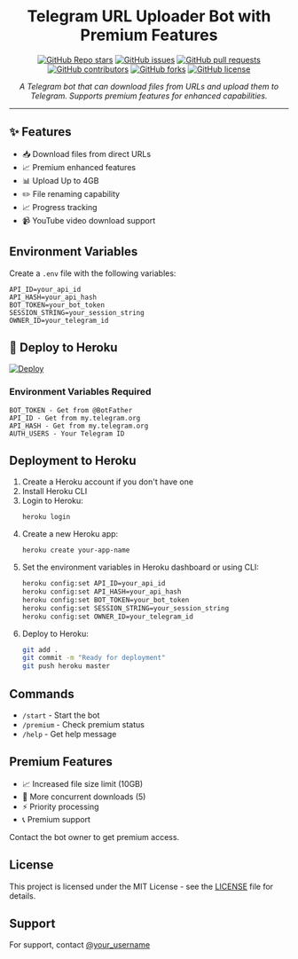 <h1 align="center">Telegram URL Uploader Bot with Premium Features</h1>

<p align="center">
  <a href="https://github.com/bisnuray/URLUploader/stargazers"><img src="https://img.shields.io/github/stars/bisnuray/URLUploader?color=blue&style=flat" alt="GitHub Repo stars"></a>
  <a href="https://github.com/bisnuray/URLUploader/issues"><img src="https://img.shields.io/github/issues/bisnuray/URLUploader" alt="GitHub issues"></a>
  <a href="https://github.com/bisnuray/URLUploader/pulls"><img src="https://img.shields.io/github/issues-pr/bisnuray/URLUploader" alt="GitHub pull requests"></a>
  <a href="https://github.com/bisnuray/URLUploader/graphs/contributors"><img src="https://img.shields.io/github/contributors/bisnuray/URLUploader?style=flat" alt="GitHub contributors"></a>
  <a href="https://github.com/bisnuray/URLUploader/network/members"><img src="https://img.shields.io/github/forks/bisnuray/URLUploader?style=flat" alt="GitHub forks"></a>
  <a href="https://github.com/bisnuray/URLUploader/blob/master/LICENSE"><img src="https://img.shields.io/github/license/bisnuray/URLUploader?style=flat" alt="GitHub license"></a>
</p>

<p align="center">
  <em>A Telegram bot that can download files from URLs and upload them to Telegram. Supports premium features for enhanced capabilities.</em>
</p>
<hr>

## ✨ Features

- 📥 Download files from direct URLs
- 📈 Premium enhanced features
- 📊 Upload Up to 4GB  
- ✏️ File renaming capability
- 📈 Progress tracking
- 📹 YouTube video download support

## Environment Variables

Create a `.env` file with the following variables:

```env
API_ID=your_api_id
API_HASH=your_api_hash
BOT_TOKEN=your_bot_token
SESSION_STRING=your_session_string
OWNER_ID=your_telegram_id
```

## 🚀 Deploy to Heroku

[![Deploy](https://www.herokucdn.com/deploy/button.svg)](https://heroku.com/deploy?template=https://github.com/YourUsername/URLUploader)

### Environment Variables Required

```
BOT_TOKEN - Get from @BotFather
API_ID - Get from my.telegram.org
API_HASH - Get from my.telegram.org
AUTH_USERS - Your Telegram ID
```

## Deployment to Heroku

1. Create a Heroku account if you don't have one
2. Install Heroku CLI
3. Login to Heroku:
   ```bash
   heroku login
   ```
4. Create a new Heroku app:
   ```bash
   heroku create your-app-name
   ```
5. Set the environment variables in Heroku dashboard or using CLI:
   ```bash
   heroku config:set API_ID=your_api_id
   heroku config:set API_HASH=your_api_hash
   heroku config:set BOT_TOKEN=your_bot_token
   heroku config:set SESSION_STRING=your_session_string
   heroku config:set OWNER_ID=your_telegram_id

   ```
6. Deploy to Heroku:
   ```bash
   git add .
   git commit -m "Ready for deployment"
   git push heroku master
   ```

## Commands

- `/start` - Start the bot
- `/premium` - Check premium status
- `/help` - Get help message

## Premium Features

- 📈 Increased file size limit (10GB)
- 🔄 More concurrent downloads (5)
- ⚡️ Priority processing
- 📞 Premium support

Contact the bot owner to get premium access.

## License

This project is licensed under the MIT License - see the [LICENSE](LICENSE) file for details.

## Support

For support, contact [@your_username](https://t.me/your_username)
